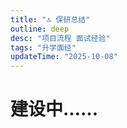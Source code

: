 ```yaml
---
title: "🔝 保研总结"
outline: deep
desc: "项目流程 面试经验"
tags: "升学面经"
updateTime: "2025-10-08"
---
```


# 建设中……